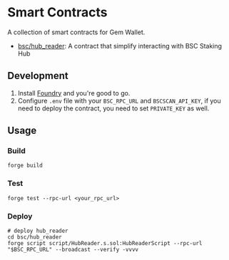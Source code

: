 # Smart Contracts

A collection of smart contracts for Gem Wallet.

- [bsc/hub_reader](bsc/hub_reader): A contract that simplify interacting with BSC Staking Hub

## Development

1. Install [Foundry](https://book.getfoundry.sh/) and you're good to go.
2. Configure `.env` file with your `BSC_RPC_URL` and `BSCSCAN_API_KEY`, if you need to deploy the contract, you need to set `PRIVATE_KEY` as well.

## Usage

### Build

```shell
forge build
```

### Test

```shell
forge test --rpc-url <your_rpc_url>
```

### Deploy

```shell
# deploy hub_reader
cd bsc/hub_reader
forge script script/HubReader.s.sol:HubReaderScript --rpc-url "$BSC_RPC_URL" --broadcast --verify -vvvv
```
